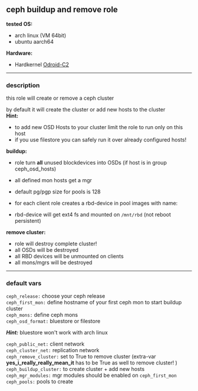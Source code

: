 ## ceph buildup and remove role

**tested OS:**
 - arch linux (VM 64bit)  
 - ubuntu aarch64  

**Hardware:**
 - Hardkernel [Odroid-C2](http://www.hardkernel.com/main/products/prdt_info.php?g_code=G145457216438)  

---

### description

this role will create or remove a ceph cluster  

by default it will create the cluster or add new hosts to the cluster  
**Hint:**  
 - to add new OSD Hosts to your cluster limit the role to run only on this host  
 - if you use filestore you can safely run it over already configured hosts!  

**buildup:**  

 - role turn **all** unused blockdevices into OSDs (if host is in group ceph_osd_hosts)  
 - all defined mon hosts get a mgr
 - default pg/pgp size for pools is 128  

 - for each client role creates a rbd-device in pool images with name: <hostname>  
 - rbd-device will get ext4 fs and mounted on `/mnt/rbd` (not reboot persistent)  
  
 **remove cluster:**

  - role will destroy complete cluster!  
  - all OSDs will be destroyed  
  - all RBD devices will be unmounted on clients  
  - all mons/mgrs will be destroyed  

---

### default vars

`ceph_release:` choose your ceph release  
`ceph_first_mon:` define hostname of your first ceph mon to start buildup cluster  
`ceph_mons:` define ceph mons  
`ceph_osd_format:` bluestore or filestore  

***Hint:*** bluestore won't work with arch linux  

`ceph_public_net:` client network  
`ceph_cluster_net:` replication network  
`ceph_remove_cluster:` set to True to remove cluster (extra-var **yes_i_really_really_mean_it** has to be True as well to remove cluster! )  
`ceph_buildup_cluster:` to create cluster + add new hosts  
`ceph_mgr_modules:` mgr modules should be enabled on `ceph_first_mon`  
`ceph_pools:` pools to create  
